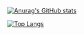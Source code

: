 [![Anurag's GitHub stats](https://github-readme-stats.vercel.app/api?username=DannySeidel&theme=dark)](https://github.com/anuraghazra/github-readme-stats)

[![Top Langs](https://github-readme-stats.vercel.app/api/top-langs/?username=DannySeidel&langs_count=8&theme=dark)](https://github.com/anuraghazra/github-readme-stats)
